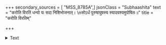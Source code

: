 +++
secondary_sources = [ "MSS_8785A",]
jsonClass = "Subhaashita"
text = "करोति विरतिं धन्यो यः सदा निशिभोजनात्।  \nसोऽर्धं पुरुषायुषस्य स्यादवश्यमुपोषितः॥"
title = "करोति विरतिम्"

+++

<details><summary>Text</summary>

करोति विरतिं धन्यो यः सदा निशिभोजनात्।  
सोऽर्धं पुरुषायुषस्य स्यादवश्यमुपोषितः॥
</details>
